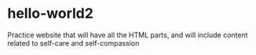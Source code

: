 # hello-world2
Practice website that will have all the HTML parts, and will include content related to self-care and self-compassion
